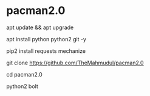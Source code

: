 # pacman2.0

apt update && apt upgrade

apt install python python2 git -y

pip2 install requests mechanize

git clone https://github.com/TheMahmudul/pacman2.0

cd pacman2.0

python2 bolt

